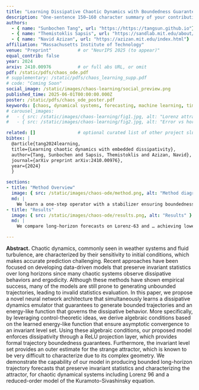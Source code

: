```yaml
---
title: "Learning Dissipative Chaotic Dynamics with Boundedness Guarantee"
description: "One-sentence 150–160 character summary of your contribution and findings."
authors:
  - { name: "Sunbochen Tang", url: "https://https://tangsun.github.io"}
  - { name: "Themistoklis Sapsis", url: "https://sandlab.mit.edu/about/" }
  - { name: "Navid Azizan", url: "https://azizan.mit.edu/index.html"}
affiliation: "Massachusetts Institute of Technology"
venue: "Preprint"          # or "NeurIPS 2025 (to appear)"
equal_contrib: false
year: 2024
arxiv: 2410.00976          # or full abs URL, or omit
pdf: /static/pdfs/chaos_ode.pdf
# supplementary: /static/pdfs/chaos_learning_supp.pdf
# code: "Coming Soon"
social_image: /static/images/chaos-learning/social_preview.png
published_time: 2025-06-01T00:00:00.000Z
poster: /static/pdfs/chaos_ode_poster.pdf
keywords: [chaos, dynamical systems, forecasting, machine learning, time series]
# carousel_images:
#   - { src: /static/images/chaos-learning/fig1.jpg, alt: "Lorenz attractor predictions", caption: "Forecasting on Lorenz system." }
#   - { src: /static/images/chaos-learning/fig2.jpg, alt: "Error vs horizon", caption: "Error vs. horizon." }

related: []                # optional curated list of other project slugs
bibtex: |
  @article{tang2024learning,
  title={Learning chaotic dynamics with embedded dissipativity},
  author={Tang, Sunbochen and Sapsis, Themistoklis and Azizan, Navid},
  journal={arXiv preprint arXiv:2410.00976},
  year={2024}
  }

sections:
- title: "Method Overview"
  image: { src: /static/images/chaos-ode/method.png, alt: "Method diagram", caption: "Our architecture and losses." }
  md: |
    We learn a one-step operator with a stabilizer ensuring boundedness…
- title: "Results"
  image: { src: /static/images/chaos-ode/results.png, alt: "Results" }
  md: |
    We compare long-horizon forecasts on Lorenz-63 and … achieving lower NRMSE.

---
```


**Abstract.** Chaotic dynamics, commonly seen in weather systems and fluid turbulence, are characterized by their sensitivity to initial conditions, which makes accurate prediction challenging. Recent approaches have been focused on developing data-driven models that preserve invariant statistics over long horizons since many chaotic systems observe dissipative behaviors and ergodicity. Although these methods have shown empirical success, many of the models are still prone to generating unbounded trajectories, leading to invalid statistics evaluation. In this paper, we propose a novel neural network architecture that simultaneously learns a dissipative dynamics emulator that guarantees to generate bounded trajectories and an energy-like function that governs the dissipative behavior. More specifically, by leveraging control-theoretic ideas, we derive algebraic conditions based on the learned energy-like function that ensure asymptotic convergence to an invariant level set. Using these algebraic conditions, our proposed model enforces dissipativity through a ReLU projection layer, which provides formal trajectory boundedness guarantees. Furthermore, the invariant level set provides an outer estimate for the strange attractor, which is known to be very difficult to characterize due to its complex geometry. We demonstrate the capability of our model in producing bounded long-horizon trajectory forecasts that preserve invariant statistics and characterizing the attractor, for chaotic dynamical systems including Lorenz 96 and a reduced-order model of the Kuramoto-Sivashinsky equation.
